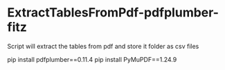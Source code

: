 # ExtractTablesFromPdf-pdfplumber-fitz
Script will extract the tables from pdf and store it folder as csv files


pip install pdfplumber==0.11.4
pip install   PyMuPDF==1.24.9
